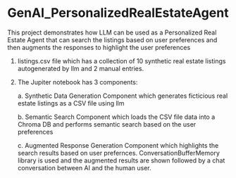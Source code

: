 # GenAI_PersonalizedRealEstateAgent

This project demonstrates how LLM can be used as a Personalized Real Estate Agent that can search the listings based on user preferences and then augments the responses
to highlight the user preferences

1. listings.csv file which has a collection of 10 synthetic real estate listings autogenerated by llm and 2 manual entries.
   
2. The Jupiter notebook has 3 components:
   
   a. Synthetic Data Generation Component which generates ficticious real estate listings as a CSV file using llm
   
   b. Semantic Search Component which loads the CSV file data into a Chroma DB and performs semantic search based on the user preferences
   
   c. Augmented Response Generation Component which highlights the search results based on user prefernces. ConversationBufferMemory library is used and the augmented results are shown followed by a chat conversation between AI and the human user.
